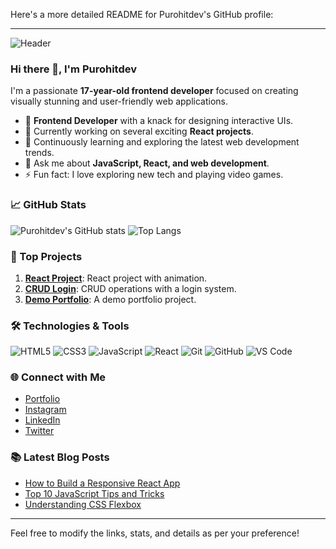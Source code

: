 Here's a more detailed README for Purohitdev's GitHub profile:

---

![Header](https://user-images.githubusercontent.com/YOUR-GITHUB-USERNAME/YOUR-HEADER-IMAGE.jpg)

### Hi there 👋, I'm Purohitdev

I'm a passionate **17-year-old frontend developer** focused on creating visually stunning and user-friendly web applications.

- 🌟 **Frontend Developer** with a knack for designing interactive UIs.
- 🔭 Currently working on several exciting **React projects**.
- 🌱 Continuously learning and exploring the latest web development trends.
- 💬 Ask me about **JavaScript, React, and web development**.
- ⚡ Fun fact: I love exploring new tech and playing video games.

### 📈 GitHub Stats

![Purohitdev's GitHub stats](https://github-readme-stats.vercel.app/api?username=Purohitdev&show_icons=true&theme=radical)
![Top Langs](https://github-readme-stats.vercel.app/api/top-langs/?username=Purohitdev&layout=compact&theme=radical)

### 🚀 Top Projects

1. **[React Project](https://github.com/Purohitdev/React-project)**: React project with animation.
2. **[CRUD Login](https://github.com/Purohitdev/crudd.login)**: CRUD operations with a login system.
3. **[Demo Portfolio](https://github.com/Purohitdev/demoportfolio)**: A demo portfolio project.

### 🛠️ Technologies & Tools

![HTML5](https://img.shields.io/badge/-HTML5-E34F26?style=flat&logo=html5&logoColor=white)
![CSS3](https://img.shields.io/badge/-CSS3-1572B6?style=flat&logo=css3&logoColor=white)
![JavaScript](https://img.shields.io/badge/-JavaScript-F7DF1E?style=flat&logo=javascript&logoColor=white)
![React](https://img.shields.io/badge/-React-61DAFB?style=flat&logo=react&logoColor=white)
![Git](https://img.shields.io/badge/-Git-F05032?style=flat&logo=git&logoColor=white)
![GitHub](https://img.shields.io/badge/-GitHub-181717?style=flat&logo=github&logoColor=white)
![VS Code](https://img.shields.io/badge/-VS%20Code-007ACC?style=flat&logo=visual-studio-code&logoColor=white)

### 🌐 Connect with Me

- [Portfolio](https://devs-potfo.vercel.app)
- [Instagram](https://www.instagram.com/hoi.devu)
- [LinkedIn](https://www.linkedin.com/in/devansh-rajpurohit)
- [Twitter](https://twitter.com/YOUR-TWITTER-HANDLE)

### 📚 Latest Blog Posts

- [How to Build a Responsive React App](https://yourblog.com/react-responsive-app)
- [Top 10 JavaScript Tips and Tricks](https://yourblog.com/js-tips-tricks)
- [Understanding CSS Flexbox](https://yourblog.com/css-flexbox)

---

Feel free to modify the links, stats, and details as per your preference!
